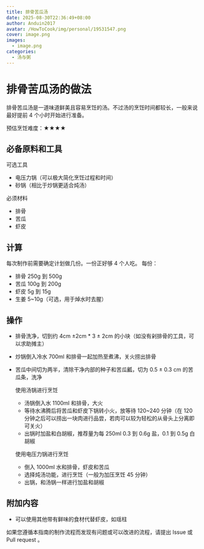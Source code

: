 ```yaml
---
title: 排骨苦瓜汤
date: 2025-08-30T22:36:49+08:00
author: Anduin2017
avatar: /HowToCook/img/personal/19531547.png
cover: image.png
images:
  - image.png
categories:
  - 汤与粥
---
```


# 排骨苦瓜汤的做法

排骨苦瓜汤是一道味道鲜美且容易烹饪的汤。不过汤的烹饪时间都较长，一般来说最好提前 4 个小时开始进行准备。

预估烹饪难度：★★★★

## 必备原料和工具

可选工具

- 电压力锅（可以极大简化烹饪过程和时间）
- 砂锅（相比于炒锅更适合炖汤）

必须材料

- 排骨
- 苦瓜
- 虾皮

## 计算

每次制作前需要确定计划做几份。一份正好够 4 个人吃。
每份：

- 排骨  250g 到 500g
- 苦瓜 100g 到 200g
- 虾皮 5g 到 15g
- 生姜 5~10g（可选，用于焯水时去腥）

## 操作

- 排骨洗净，切到约 4cm ±2cm * 3 ± 2cm 的小块（如没有剁排骨的工具，可以求助摊主）
- 炒锅倒入冷水 700ml 和排骨一起加热至煮沸，关火捞出排骨
- 苦瓜中间切为两半，清除干净内部的种子和苦瓜瓤，切为 0.5 ± 0.3 cm 的苦瓜条，洗净

  使用汤锅进行烹饪

  - 汤锅倒入水 1100ml 和排骨，大火
  - 等待水沸腾后将苦瓜和虾皮下锅转小火，放等待 120~240 分钟（在 120 分钟之后可以捞出一块肉进行品尝，若肉可以较为轻松的从骨头上分离即可关火）
  - 出锅时加盐和白胡椒，推荐量为每 250ml 0.3 到 0.6g 盐，0.1 到 0.5g 白胡椒

  使用电压力锅进行烹饪

  - 倒入 1000ml 水和排骨，虾皮和苦瓜
  - 选择炖汤功能，进行烹饪（一般为加压烹饪 45 分钟）
  - 出锅，和汤锅一样进行加盐和胡椒

## 附加内容

- 可以使用其他带有鲜味的食材代替虾皮，如瑶柱

如果您遵循本指南的制作流程而发现有问题或可以改进的流程，请提出 Issue 或 Pull request 。
